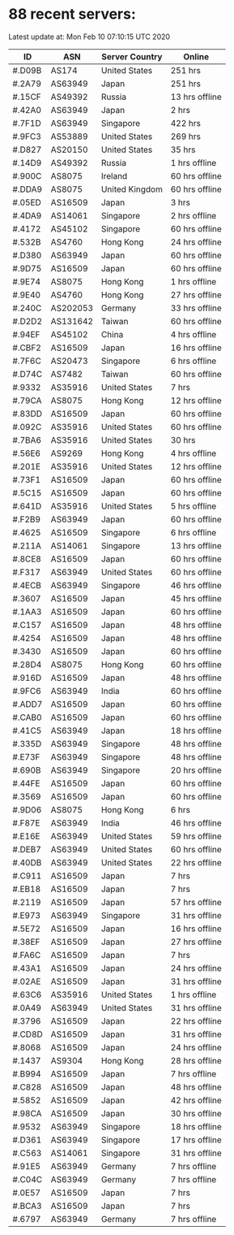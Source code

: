 # 88 recent servers:

Latest update at: Mon Feb 10 07:10:15 UTC 2020

| ID | ASN | Server Country | Online |
| -- | --- | -------------- | ------ |
| #.D09B | AS174 | United States | 251 hrs |
| #.2A79 | AS63949 | Japan | 251 hrs |
| #.15CF | AS49392 | Russia | 13 hrs offline |
| #.42A0 | AS63949 | Japan | 2 hrs |
| #.7F1D | AS63949 | Singapore | 422 hrs |
| #.9FC3 | AS53889 | United States | 269 hrs |
| #.D827 | AS20150 | United States | 35 hrs |
| #.14D9 | AS49392 | Russia | 1 hrs offline |
| #.900C | AS8075 | Ireland | 60 hrs offline |
| #.DDA9 | AS8075 | United Kingdom | 60 hrs offline |
| #.05ED | AS16509 | Japan | 3 hrs |
| #.4DA9 | AS14061 | Singapore | 2 hrs offline |
| #.4172 | AS45102 | Singapore | 60 hrs offline |
| #.532B | AS4760 | Hong Kong | 24 hrs offline |
| #.D380 | AS63949 | Japan | 60 hrs offline |
| #.9D75 | AS16509 | Japan | 60 hrs offline |
| #.9E74 | AS8075 | Hong Kong | 1 hrs offline |
| #.9E40 | AS4760 | Hong Kong | 27 hrs offline |
| #.240C | AS202053 | Germany | 33 hrs offline |
| #.D2D2 | AS131642 | Taiwan | 60 hrs offline |
| #.94EF | AS45102 | China | 4 hrs offline |
| #.CBF2 | AS16509 | Japan | 16 hrs offline |
| #.7F6C | AS20473 | Singapore | 6 hrs offline |
| #.D74C | AS7482 | Taiwan | 60 hrs offline |
| #.9332 | AS35916 | United States | 7 hrs |
| #.79CA | AS8075 | Hong Kong | 12 hrs offline |
| #.83DD | AS16509 | Japan | 60 hrs offline |
| #.092C | AS35916 | United States | 60 hrs offline |
| #.7BA6 | AS35916 | United States | 30 hrs |
| #.56E6 | AS9269 | Hong Kong | 4 hrs offline |
| #.201E | AS35916 | United States | 12 hrs offline |
| #.73F1 | AS16509 | Japan | 60 hrs offline |
| #.5C15 | AS16509 | Japan | 60 hrs offline |
| #.641D | AS35916 | United States | 5 hrs offline |
| #.F2B9 | AS63949 | Japan | 60 hrs offline |
| #.4625 | AS16509 | Singapore | 6 hrs offline |
| #.211A | AS14061 | Singapore | 13 hrs offline |
| #.8CE8 | AS16509 | Japan | 60 hrs offline |
| #.F317 | AS63949 | United States | 60 hrs offline |
| #.4ECB | AS63949 | Singapore | 46 hrs offline |
| #.3607 | AS16509 | Japan | 45 hrs offline |
| #.1AA3 | AS16509 | Japan | 60 hrs offline |
| #.C157 | AS16509 | Japan | 48 hrs offline |
| #.4254 | AS16509 | Japan | 48 hrs offline |
| #.3430 | AS16509 | Japan | 60 hrs offline |
| #.28D4 | AS8075 | Hong Kong | 60 hrs offline |
| #.916D | AS16509 | Japan | 48 hrs offline |
| #.9FC6 | AS63949 | India | 60 hrs offline |
| #.ADD7 | AS16509 | Japan | 60 hrs offline |
| #.CAB0 | AS16509 | Japan | 60 hrs offline |
| #.41C5 | AS63949 | Japan | 18 hrs offline |
| #.335D | AS63949 | Singapore | 48 hrs offline |
| #.E73F | AS63949 | Singapore | 48 hrs offline |
| #.690B | AS63949 | Singapore | 20 hrs offline |
| #.44FE | AS16509 | Japan | 60 hrs offline |
| #.3569 | AS16509 | Japan | 60 hrs offline |
| #.9D06 | AS8075 | Hong Kong | 6 hrs |
| #.F87E | AS63949 | India | 46 hrs offline |
| #.E16E | AS63949 | United States | 59 hrs offline |
| #.DEB7 | AS63949 | United States | 60 hrs offline |
| #.40DB | AS63949 | United States | 22 hrs offline |
| #.C911 | AS16509 | Japan | 7 hrs |
| #.EB18 | AS16509 | Japan | 7 hrs |
| #.2119 | AS16509 | Japan | 57 hrs offline |
| #.E973 | AS63949 | Singapore | 31 hrs offline |
| #.5E72 | AS16509 | Japan | 16 hrs offline |
| #.38EF | AS16509 | Japan | 27 hrs offline |
| #.FA6C | AS16509 | Japan | 7 hrs |
| #.43A1 | AS16509 | Japan | 24 hrs offline |
| #.02AE | AS16509 | Japan | 31 hrs offline |
| #.63C6 | AS35916 | United States | 1 hrs offline |
| #.0A49 | AS63949 | United States | 31 hrs offline |
| #.3796 | AS16509 | Japan | 22 hrs offline |
| #.CD8D | AS16509 | Japan | 31 hrs offline |
| #.8068 | AS16509 | Japan | 24 hrs offline |
| #.1437 | AS9304 | Hong Kong | 28 hrs offline |
| #.B994 | AS16509 | Japan | 7 hrs offline |
| #.C828 | AS16509 | Japan | 48 hrs offline |
| #.5852 | AS16509 | Japan | 42 hrs offline |
| #.98CA | AS16509 | Japan | 30 hrs offline |
| #.9532 | AS63949 | Singapore | 18 hrs offline |
| #.D361 | AS63949 | Singapore | 17 hrs offline |
| #.C563 | AS14061 | Singapore | 31 hrs offline |
| #.91E5 | AS63949 | Germany | 7 hrs offline |
| #.C04C | AS63949 | Germany | 7 hrs offline |
| #.0E57 | AS16509 | Japan | 7 hrs |
| #.BCA3 | AS16509 | Japan | 7 hrs |
| #.6797 | AS63949 | Germany | 7 hrs offline |

